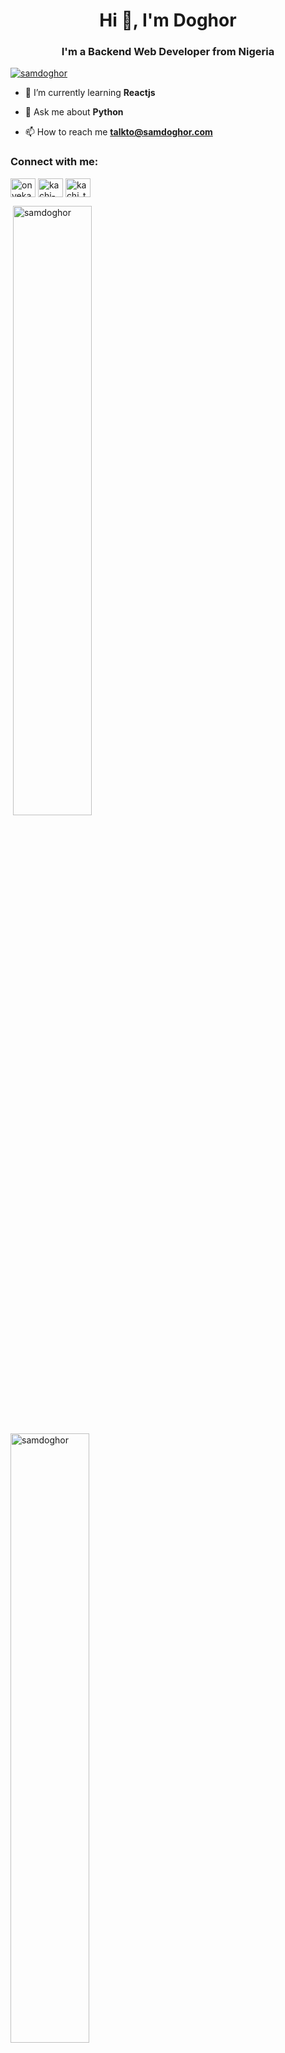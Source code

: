 <h1 align="center">Hi 👋, I'm Doghor</h1>
<h3 align="center">I'm a Backend Web Developer from Nigeria</h3>
<!--
<p align="left"> <img src="https://komarev.com/ghpvc/?username=samdoghor&label=Profile%20views&color=274472&style=for-the-badge" alt="samdoghor" /> </p>
<p align="left"> <a href="https://github.com/ryo-ma/github-profile-trophy"><img src="https://github-profile-trophy.vercel.app/?username=samdoghor" alt="samdoghor" /></a> </p>
-->
<p align="left"> <a href="https://twitter.com/samdoghor" target="blank"><img src="https://img.shields.io/twitter/follow/samdoghor?logo=twitter&style=for-the-badge" alt="samdoghor" /></a> </p>

- 🌱 I’m currently learning **Reactjs**

- 💬 Ask me about **Python**

- 📫 How to reach me **talkto@samdoghor.com**

<h3 align="left">Connect with me:</h3>
<p align="left">
<a href="https://twitter.com/samdoghor" target="blank"><img align="center" src="https://raw.githubusercontent.com/rahuldkjain/github-profile-readme-generator/master/src/images/icons/Social/twitter.svg" alt="onyekachijame15" height="30" width="40" /></a>
<a href="https://linkedin.com/in/samdoghor" target="blank"><img align="center" src="https://raw.githubusercontent.com/rahuldkjain/github-profile-readme-generator/master/src/images/icons/Social/linked-in-alt.svg" alt="kachi-james" height="30" width="40" /></a>
<a href="https://instagram.com/samdoghor" target="blank"><img align="center" src="https://raw.githubusercontent.com/rahuldkjain/github-profile-readme-generator/master/src/images/icons/Social/instagram.svg" alt="kachi_the_human" height="30" width="40" /></a>
</p>
<!--
<p><img align="left" src="https://github-readme-stats.vercel.app/api/top-langs?username=samdoghor&show_icons=true&locale=en&layout=compact" alt="samdoghor" /></p>
-->
<p>&nbsp;<img align="center" src="https://github-readme-stats.vercel.app/api?username=samdoghor&show_icons=true&locale=en" alt="samdoghor" width="50%"/></p>

<p><img align="center" src="https://github-readme-streak-stats.herokuapp.com/?user=samdoghor&" alt="samdoghor" width="50%" /></p>

<!--
**samdoghor/samdoghor** is a ✨ _special_ ✨ repository because its `README.md` (this file) appears on your GitHub profile.

Here are some ideas to get you started:

- 🔭 I’m currently working on ...
- 🌱 I’m currently learning ...
- 👯 I’m looking to collaborate on ...
- 🤔 I’m looking for help with ...
- 💬 Ask me about ...
- 📫 How to reach me: ...
- 😄 Pronouns: ...
- ⚡ Fun fact: ...
-->
